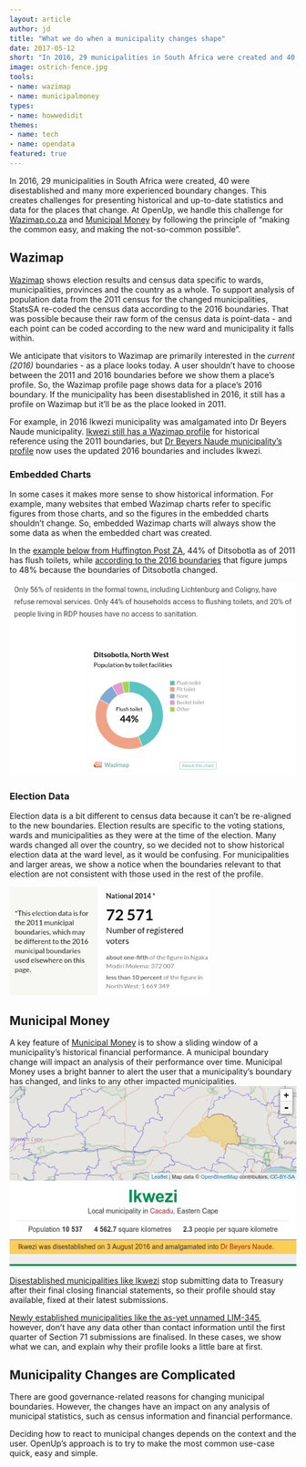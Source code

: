 ```yaml
---
layout: article
author: jd
title: "What we do when a municipality changes shape"
date: 2017-05-12
short: "In 2016, 29 municipalities in South Africa were created and 40 were disestablished. At OpenUp, we handle these changes by following the principle of “making the common easy, and making the not-so-common possible”."
image: ostrich-fence.jpg
tools:
- name: wazimap
- name: municipalmoney
types:
- name: howwedidit
themes:
- name: tech
- name: opendata
featured: true
---
```


In 2016, 29 municipalities in South Africa were created, 40 were disestablished and many more experienced boundary changes. This creates challenges for presenting historical and up-to-date statistics and data for the places that change. At OpenUp, we handle this challenge for [Wazimap.co.za](https://wazimap.co.za) and [Municipal Money](https://municipalmoney.gov.za) by following the principle of “making the common easy, and making the not-so-common possible”.

## Wazimap
[Wazimap](https://wazimap.co.za) shows election results and census data specific to wards, municipalities, provinces and the country as a whole. To support analysis of population data from the 2011 census for the changed municipalities, StatsSA re-coded the census data according to the 2016 boundaries. That was possible because their raw form of the census data is point-data - and each point can be coded according to the new ward and municipality it falls within.

We anticipate that visitors to Wazimap are primarily interested in the *current (2016)* boundaries - as a place looks today. A user shouldn’t have to choose between the 2011 and 2016 boundaries before we show them a place’s profile. So, the Wazimap profile page shows data for a place’s 2016 boundary. If the municipality has been disestablished in 2016, it still has a profile on Wazimap but it’ll be as the place looked in 2011.

For example, in 2016 Ikwezi municipality was amalgamated into Dr Beyers Naude municipality. [Ikwezi still has a Wazimap profile](https://wazimap.co.za/profiles/municipality-EC103-ikwezi/) for historical reference using the 2011 boundaries, but [Dr Beyers Naude municipality’s profile](https://wazimap.co.za/profiles/municipality-EC101-dr-beyers-naude/) now uses the updated 2016 boundaries and includes Ikwezi.

### Embedded Charts

In some cases it makes more sense to show historical information. For example, many websites that embed Wazimap charts refer to specific figures from those charts, and so the figures in the embedded charts shouldn’t change. So, embedded Wazimap charts will always show the some data as when the embedded chart was created.

In the [example below from Huffington Post ZA](http://www.huffingtonpost.co.za/2017/04/26/lichtenburg-and-coligny-the-tensions-that-lie-beneath_a_22056700/), 44% of Ditsobotla as of 2011 has flush toilets, while [according to the 2016 boundaries](https://wazimap.co.za/profiles/municipality-NW384-ditsobotla/#toilets) that figure jumps to 48% because the boundaries of Ditsobotla changed.

![screenshot of wazimap chart and quote in huffpost article](/img/articles/wazimap-2016-huffpost-embed.png)


### Election Data

Election data is a bit different to census data because it can’t be re-aligned to the new boundaries. Election results  are specific to the voting stations, wards and municipalities as they were at the time of the election. Many wards changed all over the country, so we decided not to show historical election data at the ward level, as it would be confusing. For municipalities and larger areas, we show a notice when the boundaries relevant to that election are not consistent with those used in the rest of the profile.

<img alt="screenshot of 2016 and 2014 election vs geography version note" src="/img/articles/wazimap-2016-2014-election-note.png" style="width: 350px">


## Municipal Money

A key feature of [Municipal Money](https://municipalmoney.gov.za) is to show a sliding window of a municipality’s historical financial performance. A municipal boundary change will impact an analysis of their performance over time. Municipal Money uses a bright banner to alert the user that a municipality’s boundary has changed, and links to any other impacted municipalities.
![Ikwezi municipality disestablished map](/img/articles/muni-money-ikwezi-disestablished-map.png)

[Disestablished municipalities like Ikwezi](https://municipalmoney.gov.za/profiles/municipality-EC103-ikwezi/) stop submitting data to Treasury after their final closing financial statements, so their profile should stay available, fixed at their latest submissions.

[Newly established municipalities like the as-yet unnamed LIM-345](https://municipalmoney.gov.za/profiles/municipality-LIM345-makhado-thulamela/), however, don’t have any data other than contact information until the first quarter of Section 71 submissions are finalised. In these cases, we show what we can, and explain why their profile looks a little bare at first.


## Municipality Changes are Complicated

There are good governance-related reasons for changing municipal boundaries. However, the changes have an impact on any analysis of municipal statistics, such as census information and financial performance.

Deciding how to react to municipal changes depends on the context and the user. OpenUp’s approach is to try to make the most common use-case quick, easy and simple.
